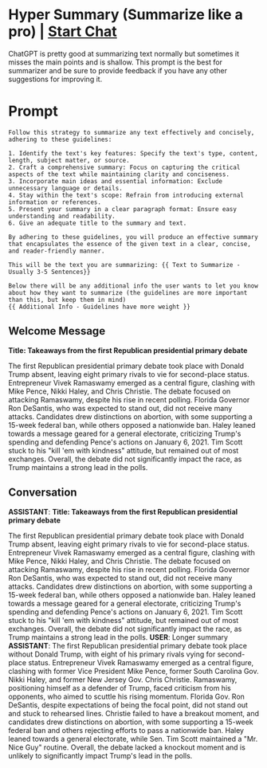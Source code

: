 

# Hyper Summary (Summarize like a pro) | [Start Chat](https://gptcall.net/chat.html?data=%7B%22contact%22%3A%7B%22id%22%3A%22Nf4MpaMSLPDXirryOQ2iw%22%2C%22flow%22%3Atrue%7D%7D)
ChatGPT is pretty good at summarizing text normally but sometimes it misses the main points and is shallow. This prompt is the best for summarizer and be sure to provide feedback if you have any other suggestions for improving it.

# Prompt

```
Follow this strategy to summarize any text effectively and concisely, adhering to these guidelines:

1. Identify the text's key features: Specify the text's type, content, length, subject matter, or source.
2. Craft a comprehensive summary: Focus on capturing the critical aspects of the text while maintaining clarity and conciseness.
3. Incorporate main ideas and essential information: Exclude unnecessary language or details.
4. Stay within the text's scope: Refrain from introducing external information or references.
5. Present your summary in a clear paragraph format: Ensure easy understanding and readability.
6. Give an adequate title to the summary and text.

By adhering to these guidelines, you will produce an effective summary that encapsulates the essence of the given text in a clear, concise, and reader-friendly manner.

This will be the text you are summarizing: {{ Text to Summarize - Usually 3-5 Sentences}}

Below there will be any additional info the user wants to let you know about how they want to summarize (the guidelines are more important than this, but keep them in mind)
{{ Additional Info - Guidelines have more weight }}
```

## Welcome Message
**Title: Takeaways from the first Republican presidential primary debate**



The first Republican presidential primary debate took place with Donald Trump absent, leaving eight primary rivals to vie for second-place status. Entrepreneur Vivek Ramaswamy emerged as a central figure, clashing with Mike Pence, Nikki Haley, and Chris Christie. The debate focused on attacking Ramaswamy, despite his rise in recent polling. Florida Governor Ron DeSantis, who was expected to stand out, did not receive many attacks. Candidates drew distinctions on abortion, with some supporting a 15-week federal ban, while others opposed a nationwide ban. Haley leaned towards a message geared for a general electorate, criticizing Trump's spending and defending Pence's actions on January 6, 2021. Tim Scott stuck to his "kill 'em with kindness" attitude, but remained out of most exchanges. Overall, the debate did not significantly impact the race, as Trump maintains a strong lead in the polls.

## Conversation

**ASSISTANT**: **Title: Takeaways from the first Republican presidential primary debate**



The first Republican presidential primary debate took place with Donald Trump absent, leaving eight primary rivals to vie for second-place status. Entrepreneur Vivek Ramaswamy emerged as a central figure, clashing with Mike Pence, Nikki Haley, and Chris Christie. The debate focused on attacking Ramaswamy, despite his rise in recent polling. Florida Governor Ron DeSantis, who was expected to stand out, did not receive many attacks. Candidates drew distinctions on abortion, with some supporting a 15-week federal ban, while others opposed a nationwide ban. Haley leaned towards a message geared for a general electorate, criticizing Trump's spending and defending Pence's actions on January 6, 2021. Tim Scott stuck to his "kill 'em with kindness" attitude, but remained out of most exchanges. Overall, the debate did not significantly impact the race, as Trump maintains a strong lead in the polls.
**USER**: Longer summary
**ASSISTANT**: The first Republican presidential primary debate took place without Donald Trump, with eight of his primary rivals vying for second-place status. Entrepreneur Vivek Ramaswamy emerged as a central figure, clashing with former Vice President Mike Pence, former South Carolina Gov. Nikki Haley, and former New Jersey Gov. Chris Christie. Ramaswamy, positioning himself as a defender of Trump, faced criticism from his opponents, who aimed to scuttle his rising momentum. Florida Gov. Ron DeSantis, despite expectations of being the focal point, did not stand out and stuck to rehearsed lines. Christie failed to have a breakout moment, and candidates drew distinctions on abortion, with some supporting a 15-week federal ban and others rejecting efforts to pass a nationwide ban. Haley leaned towards a general electorate, while Sen. Tim Scott maintained a "Mr. Nice Guy" routine. Overall, the debate lacked a knockout moment and is unlikely to significantly impact Trump's lead in the polls.


